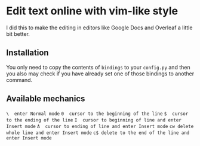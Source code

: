 # Edit text online with vim-like style
I did this to make the editing in editors like Google Docs and Overleaf a little bit better.

## Installation
You only need to copy the contents of `bindings` to your `config.py` and then you also may check if you have already set one of those bindings to another command.

## Available mechanics
`\  enter Normal mode`
`0  cursor to the beginning of the line`
`$  cursor to the ending of the line`
`I  cursor to beginning of line and enter Insert mode`
`A  cursor to ending of line and enter Insert mode`
`cw delete whole line and enter Insert mode`
`c$ delete to the end of the line and enter Insert mode`

